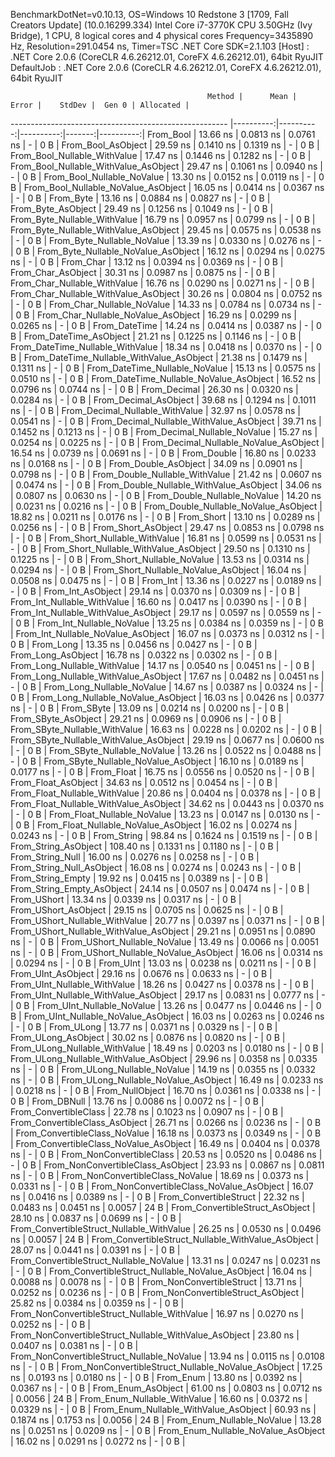 
BenchmarkDotNet=v0.10.13, OS=Windows 10 Redstone 3 [1709, Fall Creators Update] (10.0.16299.334)
Intel Core i7-3770K CPU 3.50GHz (Ivy Bridge), 1 CPU, 8 logical cores and 4 physical cores
Frequency=3435890 Hz, Resolution=291.0454 ns, Timer=TSC
.NET Core SDK=2.1.103
  [Host]     : .NET Core 2.0.6 (CoreCLR 4.6.26212.01, CoreFX 4.6.26212.01), 64bit RyuJIT
  DefaultJob : .NET Core 2.0.6 (CoreCLR 4.6.26212.01, CoreFX 4.6.26212.01), 64bit RyuJIT


                                                Method |      Mean |     Error |    StdDev |  Gen 0 | Allocated |
------------------------------------------------------ |----------:|----------:|----------:|-------:|----------:|
                                             From_Bool |  13.66 ns | 0.0813 ns | 0.0761 ns |      - |       0 B |
                                    From_Bool_AsObject |  29.59 ns | 0.1410 ns | 0.1319 ns |      - |       0 B |
                          From_Bool_Nullable_WithValue |  17.47 ns | 0.1446 ns | 0.1282 ns |      - |       0 B |
                 From_Bool_Nullable_WithValue_AsObject |  29.47 ns | 0.1061 ns | 0.0940 ns |      - |       0 B |
                            From_Bool_Nullable_NoValue |  13.30 ns | 0.0152 ns | 0.0119 ns |      - |       0 B |
                   From_Bool_Nullable_NoValue_AsObject |  16.05 ns | 0.0414 ns | 0.0367 ns |      - |       0 B |
                                             From_Byte |  13.16 ns | 0.0884 ns | 0.0827 ns |      - |       0 B |
                                    From_Byte_AsObject |  29.49 ns | 0.1256 ns | 0.1049 ns |      - |       0 B |
                          From_Byte_Nullable_WithValue |  16.79 ns | 0.0957 ns | 0.0799 ns |      - |       0 B |
                 From_Byte_Nullable_WithValue_AsObject |  29.45 ns | 0.0575 ns | 0.0538 ns |      - |       0 B |
                            From_Byte_Nullable_NoValue |  13.39 ns | 0.0330 ns | 0.0276 ns |      - |       0 B |
                   From_Byte_Nullable_NoValue_AsObject |  16.12 ns | 0.0294 ns | 0.0275 ns |      - |       0 B |
                                             From_Char |  13.12 ns | 0.0394 ns | 0.0369 ns |      - |       0 B |
                                    From_Char_AsObject |  30.31 ns | 0.0987 ns | 0.0875 ns |      - |       0 B |
                          From_Char_Nullable_WithValue |  16.76 ns | 0.0290 ns | 0.0271 ns |      - |       0 B |
                 From_Char_Nullable_WithValue_AsObject |  30.26 ns | 0.0804 ns | 0.0752 ns |      - |       0 B |
                            From_Char_Nullable_NoValue |  14.33 ns | 0.0784 ns | 0.0734 ns |      - |       0 B |
                   From_Char_Nullable_NoValue_AsObject |  16.29 ns | 0.0299 ns | 0.0265 ns |      - |       0 B |
                                         From_DateTime |  14.24 ns | 0.0414 ns | 0.0387 ns |      - |       0 B |
                                From_DateTime_AsObject |  21.21 ns | 0.1225 ns | 0.1146 ns |      - |       0 B |
                      From_DateTime_Nullable_WithValue |  18.34 ns | 0.0418 ns | 0.0370 ns |      - |       0 B |
             From_DateTime_Nullable_WithValue_AsObject |  21.38 ns | 0.1479 ns | 0.1311 ns |      - |       0 B |
                        From_DateTime_Nullable_NoValue |  15.13 ns | 0.0575 ns | 0.0510 ns |      - |       0 B |
               From_DateTime_Nullable_NoValue_AsObject |  16.52 ns | 0.0796 ns | 0.0744 ns |      - |       0 B |
                                          From_Decimal |  26.30 ns | 0.0320 ns | 0.0284 ns |      - |       0 B |
                                 From_Decimal_AsObject |  39.68 ns | 0.1294 ns | 0.1011 ns |      - |       0 B |
                       From_Decimal_Nullable_WithValue |  32.97 ns | 0.0578 ns | 0.0541 ns |      - |       0 B |
              From_Decimal_Nullable_WithValue_AsObject |  39.71 ns | 0.1452 ns | 0.1213 ns |      - |       0 B |
                         From_Decimal_Nullable_NoValue |  15.27 ns | 0.0254 ns | 0.0225 ns |      - |       0 B |
                From_Decimal_Nullable_NoValue_AsObject |  16.54 ns | 0.0739 ns | 0.0691 ns |      - |       0 B |
                                           From_Double |  16.80 ns | 0.0233 ns | 0.0168 ns |      - |       0 B |
                                  From_Double_AsObject |  34.09 ns | 0.0901 ns | 0.0798 ns |      - |       0 B |
                        From_Double_Nullable_WithValue |  21.42 ns | 0.0607 ns | 0.0474 ns |      - |       0 B |
               From_Double_Nullable_WithValue_AsObject |  34.06 ns | 0.0807 ns | 0.0630 ns |      - |       0 B |
                          From_Double_Nullable_NoValue |  14.20 ns | 0.0231 ns | 0.0216 ns |      - |       0 B |
                 From_Double_Nullable_NoValue_AsObject |  18.82 ns | 0.0211 ns | 0.0176 ns |      - |       0 B |
                                            From_Short |  13.10 ns | 0.0289 ns | 0.0256 ns |      - |       0 B |
                                   From_Short_AsObject |  29.47 ns | 0.0853 ns | 0.0798 ns |      - |       0 B |
                         From_Short_Nullable_WithValue |  16.81 ns | 0.0599 ns | 0.0531 ns |      - |       0 B |
                From_Short_Nullable_WithValue_AsObject |  29.50 ns | 0.1310 ns | 0.1225 ns |      - |       0 B |
                           From_Short_Nullable_NoValue |  13.53 ns | 0.0314 ns | 0.0294 ns |      - |       0 B |
                  From_Short_Nullable_NoValue_AsObject |  16.04 ns | 0.0508 ns | 0.0475 ns |      - |       0 B |
                                              From_Int |  13.36 ns | 0.0227 ns | 0.0189 ns |      - |       0 B |
                                     From_Int_AsObject |  29.14 ns | 0.0370 ns | 0.0309 ns |      - |       0 B |
                           From_Int_Nullable_WithValue |  16.60 ns | 0.0417 ns | 0.0390 ns |      - |       0 B |
                  From_Int_Nullable_WithValue_AsObject |  29.17 ns | 0.0597 ns | 0.0559 ns |      - |       0 B |
                             From_Int_Nullable_NoValue |  13.25 ns | 0.0384 ns | 0.0359 ns |      - |       0 B |
                    From_Int_Nullable_NoValue_AsObject |  16.07 ns | 0.0373 ns | 0.0312 ns |      - |       0 B |
                                             From_Long |  13.35 ns | 0.0456 ns | 0.0427 ns |      - |       0 B |
                                    From_Long_AsObject |  16.78 ns | 0.0322 ns | 0.0302 ns |      - |       0 B |
                          From_Long_Nullable_WithValue |  14.17 ns | 0.0540 ns | 0.0451 ns |      - |       0 B |
                 From_Long_Nullable_WithValue_AsObject |  17.67 ns | 0.0482 ns | 0.0451 ns |      - |       0 B |
                            From_Long_Nullable_NoValue |  14.67 ns | 0.0387 ns | 0.0324 ns |      - |       0 B |
                   From_Long_Nullable_NoValue_AsObject |  16.03 ns | 0.0426 ns | 0.0377 ns |      - |       0 B |
                                            From_SByte |  13.09 ns | 0.0214 ns | 0.0200 ns |      - |       0 B |
                                   From_SByte_AsObject |  29.21 ns | 0.0969 ns | 0.0906 ns |      - |       0 B |
                         From_SByte_Nullable_WithValue |  16.63 ns | 0.0228 ns | 0.0202 ns |      - |       0 B |
                From_SByte_Nullable_WithValue_AsObject |  29.19 ns | 0.0677 ns | 0.0600 ns |      - |       0 B |
                           From_SByte_Nullable_NoValue |  13.26 ns | 0.0522 ns | 0.0488 ns |      - |       0 B |
                  From_SByte_Nullable_NoValue_AsObject |  16.10 ns | 0.0189 ns | 0.0177 ns |      - |       0 B |
                                            From_Float |  16.75 ns | 0.0556 ns | 0.0520 ns |      - |       0 B |
                                   From_Float_AsObject |  34.63 ns | 0.0512 ns | 0.0454 ns |      - |       0 B |
                         From_Float_Nullable_WithValue |  20.86 ns | 0.0404 ns | 0.0378 ns |      - |       0 B |
                From_Float_Nullable_WithValue_AsObject |  34.62 ns | 0.0443 ns | 0.0370 ns |      - |       0 B |
                           From_Float_Nullable_NoValue |  13.23 ns | 0.0147 ns | 0.0130 ns |      - |       0 B |
                  From_Float_Nullable_NoValue_AsObject |  16.02 ns | 0.0274 ns | 0.0243 ns |      - |       0 B |
                                           From_String |  98.84 ns | 0.1624 ns | 0.1519 ns |      - |       0 B |
                                  From_String_AsObject | 108.40 ns | 0.1331 ns | 0.1180 ns |      - |       0 B |
                                      From_String_Null |  16.00 ns | 0.0276 ns | 0.0258 ns |      - |       0 B |
                             From_String_Null_AsObject |  16.08 ns | 0.0274 ns | 0.0243 ns |      - |       0 B |
                                     From_String_Empty |  19.92 ns | 0.0415 ns | 0.0389 ns |      - |       0 B |
                            From_String_Empty_AsObject |  24.14 ns | 0.0507 ns | 0.0474 ns |      - |       0 B |
                                           From_UShort |  13.34 ns | 0.0339 ns | 0.0317 ns |      - |       0 B |
                                  From_UShort_AsObject |  29.15 ns | 0.0705 ns | 0.0625 ns |      - |       0 B |
                        From_UShort_Nullable_WithValue |  20.77 ns | 0.0397 ns | 0.0371 ns |      - |       0 B |
               From_UShort_Nullable_WithValue_AsObject |  29.21 ns | 0.0951 ns | 0.0890 ns |      - |       0 B |
                          From_UShort_Nullable_NoValue |  13.49 ns | 0.0066 ns | 0.0051 ns |      - |       0 B |
                 From_UShort_Nullable_NoValue_AsObject |  16.06 ns | 0.0314 ns | 0.0294 ns |      - |       0 B |
                                             From_UInt |  13.03 ns | 0.0238 ns | 0.0211 ns |      - |       0 B |
                                    From_UInt_AsObject |  29.16 ns | 0.0676 ns | 0.0633 ns |      - |       0 B |
                          From_UInt_Nullable_WithValue |  18.26 ns | 0.0427 ns | 0.0378 ns |      - |       0 B |
                 From_UInt_Nullable_WithValue_AsObject |  29.17 ns | 0.0831 ns | 0.0777 ns |      - |       0 B |
                            From_UInt_Nullable_NoValue |  13.26 ns | 0.0477 ns | 0.0446 ns |      - |       0 B |
                   From_UInt_Nullable_NoValue_AsObject |  16.03 ns | 0.0263 ns | 0.0246 ns |      - |       0 B |
                                            From_ULong |  13.77 ns | 0.0371 ns | 0.0329 ns |      - |       0 B |
                                   From_ULong_AsObject |  30.02 ns | 0.0876 ns | 0.0820 ns |      - |       0 B |
                         From_ULong_Nullable_WithValue |  18.49 ns | 0.0203 ns | 0.0180 ns |      - |       0 B |
                From_ULong_Nullable_WithValue_AsObject |  29.96 ns | 0.0358 ns | 0.0335 ns |      - |       0 B |
                           From_ULong_Nullable_NoValue |  14.19 ns | 0.0355 ns | 0.0332 ns |      - |       0 B |
                  From_ULong_Nullable_NoValue_AsObject |  16.49 ns | 0.0233 ns | 0.0218 ns |      - |       0 B |
                                       From_NullObject |  16.70 ns | 0.0361 ns | 0.0338 ns |      - |       0 B |
                                           From_DBNull |  13.76 ns | 0.0086 ns | 0.0072 ns |      - |       0 B |
                                 From_ConvertibleClass |  22.78 ns | 0.1023 ns | 0.0907 ns |      - |       0 B |
                        From_ConvertibleClass_AsObject |  26.71 ns | 0.0266 ns | 0.0236 ns |      - |       0 B |
                         From_ConvertibleClass_NoValue |  16.18 ns | 0.0373 ns | 0.0349 ns |      - |       0 B |
                From_ConvertibleClass_NoValue_AsObject |  16.49 ns | 0.0404 ns | 0.0378 ns |      - |       0 B |
                              From_NonConvertibleClass |  20.53 ns | 0.0520 ns | 0.0486 ns |      - |       0 B |
                     From_NonConvertibleClass_AsObject |  23.93 ns | 0.0867 ns | 0.0811 ns |      - |       0 B |
                      From_NonConvertibleClass_NoValue |  18.69 ns | 0.0373 ns | 0.0331 ns |      - |       0 B |
             From_NonConvertibleClass_NoValue_AsObject |  16.07 ns | 0.0416 ns | 0.0389 ns |      - |       0 B |
                                From_ConvertibleStruct |  22.32 ns | 0.0483 ns | 0.0451 ns | 0.0057 |      24 B |
                       From_ConvertibleStruct_AsObject |  28.10 ns | 0.0837 ns | 0.0699 ns |      - |       0 B |
             From_ConvertibleStruct_Nullable_WithValue |  26.25 ns | 0.0530 ns | 0.0496 ns | 0.0057 |      24 B |
    From_ConvertibleStruct_Nullable_WithValue_AsObject |  28.07 ns | 0.0441 ns | 0.0391 ns |      - |       0 B |
               From_ConvertibleStruct_Nullable_NoValue |  13.31 ns | 0.0247 ns | 0.0231 ns |      - |       0 B |
      From_ConvertibleStruct_Nullable_NoValue_AsObject |  16.04 ns | 0.0088 ns | 0.0078 ns |      - |       0 B |
                             From_NonConvertibleStruct |  13.71 ns | 0.0252 ns | 0.0236 ns |      - |       0 B |
                    From_NonConvertibleStruct_AsObject |  25.82 ns | 0.0384 ns | 0.0359 ns |      - |       0 B |
          From_NonConvertibleStruct_Nullable_WithValue |  16.97 ns | 0.0270 ns | 0.0252 ns |      - |       0 B |
 From_NonConvertibleStruct_Nullable_WithValue_AsObject |  23.80 ns | 0.0407 ns | 0.0381 ns |      - |       0 B |
            From_NonConvertibleStruct_Nullable_NoValue |  13.94 ns | 0.0115 ns | 0.0108 ns |      - |       0 B |
   From_NonConvertibleStruct_Nullable_NoValue_AsObject |  17.25 ns | 0.0193 ns | 0.0180 ns |      - |       0 B |
                                             From_Enum |  13.80 ns | 0.0392 ns | 0.0367 ns |      - |       0 B |
                                    From_Enum_AsObject |  61.00 ns | 0.0803 ns | 0.0712 ns | 0.0056 |      24 B |
                          From_Enum_Nullable_WithValue |  16.60 ns | 0.0372 ns | 0.0329 ns |      - |       0 B |
                 From_Enum_Nullable_WithValue_AsObject |  60.93 ns | 0.1874 ns | 0.1753 ns | 0.0056 |      24 B |
                            From_Enum_Nullable_NoValue |  13.28 ns | 0.0251 ns | 0.0209 ns |      - |       0 B |
                   From_Enum_Nullable_NoValue_AsObject |  16.02 ns | 0.0291 ns | 0.0272 ns |      - |       0 B |
